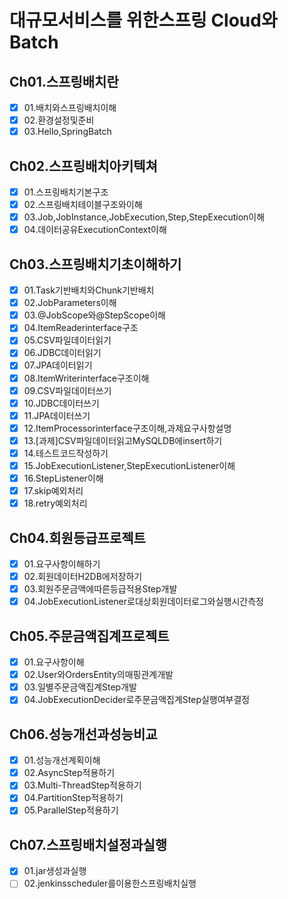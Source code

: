 # 대규모서비스를 위한스프링 Cloud와Batch


## Ch01.스프링배치란
- [X] 01.배치와스프링배치이해
- [X] 02.환경설정및준비
- [X] 03.Hello,SpringBatch
## Ch02.스프링배치아키텍쳐
- [X] 01.스프링배치기본구조
- [X] 02.스프링배치테이블구조와이해
- [X] 03.Job,JobInstance,JobExecution,Step,StepExecution이해
- [X] 04.데이터공유ExecutionContext이해
## Ch03.스프링배치기초이해하기
- [X] 01.Task기반배치와Chunk기반배치
- [X] 02.JobParameters이해
- [X] 03.@JobScope와@StepScope이해
- [X] 04.ItemReaderinterface구조
- [X] 05.CSV파일데이터읽기
- [X] 06.JDBC데이터읽기
- [X] 07.JPA데이터읽기
- [X] 08.ItemWriterinterface구조이해
- [X] 09.CSV파일데이터쓰기
- [X] 10.JDBC데이터쓰기
- [X] 11.JPA데이터쓰기
- [X] 12.ItemProcessorinterface구조이해,과제요구사항설명
- [X] 13.[과제]CSV파일데이터읽고MySQLDB에insert하기
- [X] 14.테스트코드작성하기
- [X] 15.JobExecutionListener,StepExecutionListener이해
- [X] 16.StepListener이해
- [X] 17.skip예외처리
- [X] 18.retry예외처리

## Ch04.회원등급프로젝트
- [X] 01.요구사항이해하기
- [X] 02.회원데이터H2DB에저장하기
- [X] 03.회원주문금액에따른등급적용Step개발
- [X] 04.JobExecutionListener로대상회원데이터로그와실행시간측정
## Ch05.주문금액집계프로젝트
- [X] 01.요구사항이해
- [X] 02.User와OrdersEntity의매핑관계개발
- [X] 03.일별주문금액집계Step개발
- [X] 04.JobExecutionDecider로주문금액집계Step실행여부결정
## Ch06.성능개선과성능비교
- [X] 01.성능개선계획이해
- [X] 02.AsyncStep적용하기
- [X] 03.Multi-ThreadStep적용하기
- [X] 04.PartitionStep적용하기
- [X] 05.ParallelStep적용하기
## Ch07.스프링배치설정과실행
- [X] 01.jar생성과실행
- [ ] 02.jenkinsscheduler를이용한스프링배치실행
